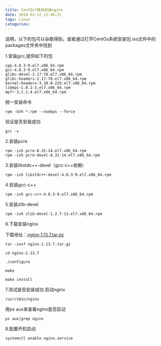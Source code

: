 ```yaml
---
title: CentOs7离线安装nginx
date: 2018-03-12 23:46:21
tags: Linux
categories: 
---
```


说明，以下的包可以谷歌得到，或者通过打开CentOs系统安装包.iso文件中的packages文件夹中找到

1.安装gcc,提供如下的包

```
cpp-4.8.3-9.el7.x86_64.rpm
gcc-4.8.3-9.el7.x86_64.rpm
glibc-devel-2.17-78.el7.x86_64.rpm
glibc-headers-2.17-78.el7.x86_64.rpm
kernel-headers-3.10.0-229.el7.x86_64.rpm
libmpc-1.0.1-3.el7.x86_64.rpm
mpfr-3.1.1-4.el7.x86_64.rpm
```

统一安装命令

```
rpm -Uvh *.rpm --nodeps --force
```

验证是否安装成功

```
gcc -v
```

2.安装pcre

```
rpm -ivh pcre-8.32-14.el7.x86_64.rpm
rpm -ivh pcre-devel-8.32-14.el7.x86_64.rpm
```

3.安装libstdc++-devel（gcc-c++依赖）

```
rpm -ivh libstdc++-devel-4.8.3-9.el7.x86_64.rpm
```

4.安装gcc-c++

```
rpm -ivh gcc-c++-4.8.3-9.el7.x86_64.rpm
```

5.安装zlib-devel

```
rpm -ivh zlib-devel-1.2.7-13.el7.x86_64.rpm
```

6.下载安装nginx

下载地址：[nginx-1.13.7.tar.gz](http://nginx.org/download/)

```
tar -zxvf nginx-1.13.7.tar.gz

cd nginx-1.13.7

./configure

make

make install
```

7.测试是否安装成功
启动nginx

```
/usr/sbin/nginx
```

用ps aux来查看nginx是否启动

```
ps aux|grep nginx
```

8.配置开机启动

```
systemctl enable nginx.service
```

